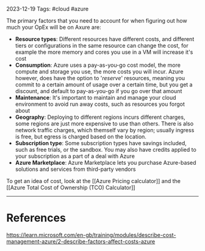 2023-12-19
Tags: #cloud #azure

The primary factors that you need to account for when figuring out how much your OpEx will be on Axure are:
- **Resource types**: Different resources have different costs, and different tiers or configurations in the same resource can change the cost, for example the more memory and cores you use in a VM will increase it's cost
- **Consumption**: Azure uses a pay-as-you-go cost model, the more compute and storage you use, the more costs you will incur. Azure however, does have the option to '*reserve*' resources, meaning you commit to a certain amount of usage over a certain time, but you get a discount, and default to pay-as-you-go if you go over that amount
- **Maintenance**: It's important to maintain and manage your cloud environment to avoid run away costs, such as resources you forgot about
- **Geography**: Deploying to different regions incurs different charges, some regions are just more expensive to use than others. There is also network traffic charges, which themself vary by region; usually ingress is free, but egress is charged based on the location.
- **Subscription type**: Some subscription types have savings included, such as free trials, or the sandbox. You may also have credits applied to your subscription as a part of a deal with Azure
- **Azure Marketplace**: Azure Marketplace lets you purchase Azure-based solutions and services from third-party vendors

To get an idea of cost, look at the [[Azure Pricing calculator]] and the [[Azure Total Cost of Ownership (TCO) Calculator]]

---
# References

https://learn.microsoft.com/en-gb/training/modules/describe-cost-management-azure/2-describe-factors-affect-costs-azure